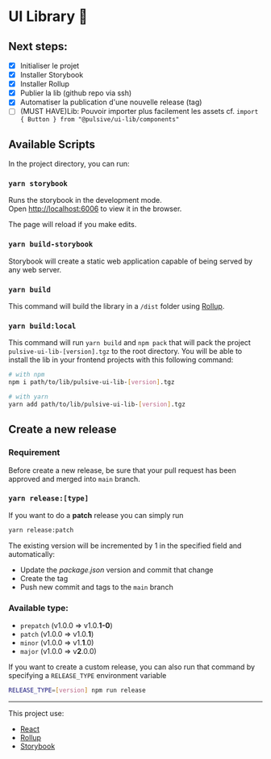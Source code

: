 # UI Library 🚀

Next steps:
---
- [x] Initialiser le projet
- [x] Installer Storybook
- [x] Installer Rollup
- [x] Publier la lib (github repo via ssh)
- [x] Automatiser la publication d'une nouvelle release (tag)
- [ ] (MUST HAVE)Lib: Pouvoir importer plus facilement les assets cf. `import { Button } from "@pulsive/ui-lib/components"`

## Available Scripts

In the project directory, you can run:

### `yarn storybook`

Runs the storybook in the development mode.\
Open [http://localhost:6006](http://localhost:6006) to view it in the browser.

The page will reload if you make edits.

### `yarn build-storybook`

Storybook will create a static web application capable of being served by any web server.

### `yarn build`

This command will build the library in a `/dist` folder using [Rollup](https://rollupjs.org/guide/en/).

### `yarn build:local`

This command will run `yarn build` and `npm pack` that will pack the project `pulsive-ui-lib-[version].tgz` to the root directory.
You will be able to install the lib in your frontend projects with this following command:
```bash
# with npm
npm i path/to/lib/pulsive-ui-lib-[version].tgz

# with yarn
yarn add path/to/lib/pulsive-ui-lib-[version].tgz
```

## Create a new release

### Requirement
Before create a new release, be sure that your pull request has been approved and merged into `main` branch.

### `yarn release:[type]`
If you want to do a **patch** release you can simply run

```bash
yarn release:patch
```

The existing version will be incremented by 1 in the specified field and automatically: 
- Update the *package.json* version and commit that change
- Create the tag
- Push new commit and tags to the `main` branch

### Available type:
- `prepatch` (v1.0.0 => v1.0.**1-0**)
- `patch` (v1.0.0 => v1.0.**1**)
- `minor` (v1.0.0 => v1.**1**.0)
- `major` (v1.0.0 => v**2**.0.0)

If you want to create a custom release, you can also run that command by specifying a `RELEASE_TYPE` environment variable
```bash
RELEASE_TYPE=[version] npm run release
```

---

This project use:
- [React](https://fr.reactjs.org/)
- [Rollup](https://rollupjs.org/guide/en/)
- [Storybook](https://storybook.js.org/docs/react/get-started/introduction)
